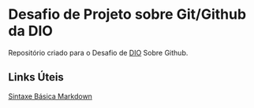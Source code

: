 # Desafio de Projeto sobre Git/Github da DIO
Repositório criado para o Desafio de [DIO](https://www.dio.me) Sobre Github.

## Links Úteis
[Sintaxe Básica Markdown](https://www.markdownguide.org/basic-syntax/)
